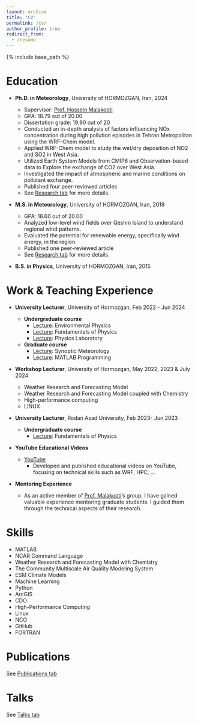 ```yaml
---
layout: archive
title: "CV"
permalink: /cv/
author_profile: true
redirect_from:
  - /resume
---
```


{% include base_path %}

Education
======
* **Ph.D. in Meteorology**, University of HORMOZGAN, Iran, 2024
  * Supervisor: [Prof. Hossein Malakooti](https://scholar.google.com/citations?user=FVVKDnkAAAAJ&hl=en)
  * GPA: 18.79 out of 20.00
  * Dissertation grade: 19.90 out of 20
  * Conducted an in-depth analysis of factors influencing NOx concentration during high pollution episodes in Tehran Metropolitan using the WRF-Chem model.
  * Applied WRF-Chem model to study the wet/dry deposition of NO2 and SO2 in West Asia.
  * Utilized Earth System Models from CMIP6 and Observation-based data to Explore the exchange of CO2 over West Asia.
  * Investigated the impact of atmospheric and marine conditions on pollutant exchange.
  * Published four peer-reviewed articles
  * See [Research tab](https://monazarghamipour.github.io/research/) for more details.
    
* **M.S. in Meteorology**, University of HORMOZGAN, Iran, 2019
  * GPA: 18.60 out of 20.00
  * Analyzed low-level wind fields over Qeshm Island to understand regional wind patterns.
  * Evaluated the potential for renewable energy, specifically wind energy, in the region.
  * Published one peer-reviewed article
  * See [Research tab](https://monazarghamipour.github.io/research/) for more details.
* **B.S. in Physics**, University of HORMOZGAN, Iran, 2015

Work & Teaching Experience
======
* **University Lecturer**, University of Hormozgan, Feb 2022 - Jun 2024<br/>
    *  **Undergraduate course**
         * <ins>Lecture</ins>: Environmental Physics
         * <ins>Lecture</ins>: Fundamentals of Physics
         * <ins>Lecture</ins>: Physics Laboratory
    * **Graduate course**
        * <ins>Lecture</ins>: Synoptic Meteorology
        * <ins>Lecture</ins>: MATLAB Programming

* **Workshop Lecturer**, University of Hormozgan, May 2022, 2023 & July 2024
    * Weather Research and Forecasting Model
    * Weather Research and Forecasting Model coupled with Chemistry
    * High-performance computing
    * LINUX 

* **University Lecturer**, Rodan Azad University, Feb 2023- Jun 2023
    *  **Undergraduate course**
         * <ins>Lecture</ins>: Fundamentals of Physics

* **YouTube Educational Videos**
    * [YouTube](https://www.youtube.com/@MonaZarghamipour)
      * Developed and published educational videos on YouTube, focusing on technical skills such as WRF, HPC, …

* **Mentoring Experience**
    * As an active member of [Prof. Malakooti](https://scholar.google.com/citations?user=FVVKDnkAAAAJ&hl=en)’s group, I have gained valuable experience mentoring graduate students. I guided them through the technical aspects of their research.
  
Skills
======
*	MATLAB	
*	NCAR Command Language      
*	Weather Research and Forecasting Model with Chemistry 
*	The Community Multiscale Air Quality Modeling System
*	ESM Climate Models	
*	Machine Learning
*	Python	
*	ArcGIS
*	CDO	
*	High-Performance Computing
*	Linux	
*	NCO 
*	GitHub	
*	FORTRAN


Publications
======
  See [Publications tab](https://monazarghamipour.github.io/publications/)
  
Talks
======
  See [Talks tab](https://monazarghamipour.github.io/talks/)
  


